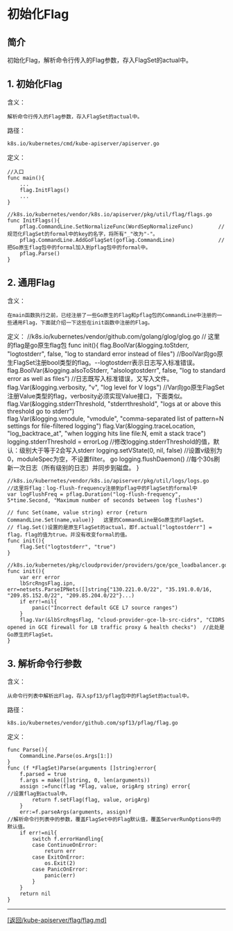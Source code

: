 初始化Flag
=========================================================================
## 简介
初始化Flag，解析命令行传入的Flag参数，存入FlagSet的actual中。

## 1. 初始化Flag
含义：

    解析命令行传入的Flag参数，存入FlagSet的actual中。

路径：

    k8s.io/kubernetes/cmd/kube-apiserver/apiserver.go

定义：

    //入口
    func main(){
        ...
        flag.InitFlags()
        ...
    }

    //k8s.io/kubernetes/vendor/k8s.io/apiserver/pkg/util/flag/flags.go
    func InitFlags(){
        pflag.CommandLine.SetNormalizeFunc(WordSepNormalizeFunc)        //规范化FlagSet的formal中的key的名字，将所有"_"改为"-"。
        pflag.CommandLine.AddGoFlagSet(goflag.CommandLine)              //把Go原生flag包中的formal加入到pflag包中的formal中。
        pflag.Parse()
    }
     
## 2. 通用Flag
含义：

    在main函数执行之前，已经注册了一些Go原生的Flag和pflag包的CommandLine中注册的一些通用Flag，下面就介绍一下这些在init函数中注册的Flag。

定义：
    //k8s.io/kubernetes/vendor/github.com/golang/glog/glog.go
    // 这里的flag是go原生flag包
    func init(){
        flag.BoolVar(&logging.toStderr, "logtostderr", false, "log to standard error instead of files")                 //BoolVar向go原生FlagSet注册bool类型的flag。--logtostderr表示日志写入标准错误。
        flag.BoolVar(&logging.alsoToStderr, "alsologtostderr", false, "log to standard error as well as files")         //日志既写入标准错误，又写入文件。
        flag.Var(&logging.verbosity, "v", "log level for V logs")                                                       //Var向go原生FlagSet注册Value类型的flag，verbosity必须实现Value接口，下面类似。
        flag.Var(&logging.stderrThreshold, "stderrthreshold", "logs at or above this threshold go to stderr")                       
        flag.Var(&logging.vmodule, "vmodule", "comma-separated list of pattern=N settings for file-filtered logging")
        flag.Var(&logging.traceLocation, "log_backtrace_at", "when logging hits line file:N, emit a stack trace")
        logging.stderrThreshold = errorLog                                                                              //修改logging.stderrThreshold的值，默认：级别大于等于2会写入stderr
        logging.setVState(0, nil, false)                                                                                //设置v级别为0，moduleSpec为空，不设置filter。
        go logging.flushDaemon()                                                                                        //每个30s刷新一次日志（所有级别的日志）并同步到磁盘。
    }

    //k8s.io/kubernetes/vendor/k8s.io/apiserver/pkg/util/logs/logs.go
    //这里将flag：log-flush-frequency注册到pflag中的FlagSet的formal中
    var logFlushFreq = pflag.Duration("log-flush-frequency", 5*time.Second, "Maximum number of seconds between log flushes")

    // func Set(name, value string) error {return CommandLine.Set(name,value)}   这里的CommandLine是Go原生的FlagSet。
    // flag.Set()设置的是原生FlagSet的actual，即f.actual["logtostderr"] = flag，flag的值为true。并没有改变formal的值。
    func init(){
        flag.Set("logtostderr", "true")     
    }

    //k8s.io/kubernetes/pkg/cloudprovider/providers/gce/gce_loadbalancer.go
    func init(){
        var err error
        lbSrcRngsFlag.ipn, err=netsets.ParseIPNets([]string{"130.221.0.0/22", "35.191.0.0/16, "209.85.152.0/22", "209.85.204.0/22"}...)
        if err!=nil{
            panic("Incorrect default GCE L7 source ranges")
        }
        flag.Var(&lbSrcRngsFlag, "cloud-provider-gce-lb-src-cidrs", "CIDRS opened in GCE firewall for LB traffic proxy & health checks")  //此处是Go原生的FlagSet。
    }

## 3. 解析命令行参数
含义：

    从命令行列表中解析出Flag，存入spf13/pflag包中的FlagSet的actual中。

路径：

    k8s.io/kubernetes/vendor/github.com/spf13/pflag/flag.go

定义：

    func Parse(){
        CommandLine.Parse(os.Args[1:])            
    }
    func (f *FlagSet)Parse(arguments []string)error{
        f.parsed = true
        f.args = make([]string, 0, len(arguments))
        assign :=func(flag *Flag, value, origArg string) error{              //设置flag到actual中。
            return f.setFlag(flag, value, origArg)
        }
        err:=f.parseArgs(arguments, assign)f                                 //解析命令行列表中的参数，覆盖FlagSet中的Flag默认值，覆盖ServerRunOptions中的默认值。
        if err!=nil{
            switch f.errorHandling{
            case ContinueOnError:
                return err
            case ExitOnError:
                os.Exit(2)
            case PanicOnError:
                panic(err)
            }
        }
        return nil
    }


_______________________________________________________________________
[[返回/kube-apiserver/flag/flag.md]](./flag.md) 